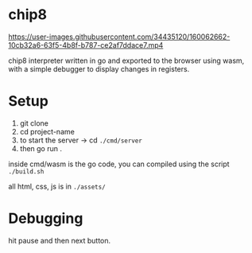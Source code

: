 # chip8


https://user-images.githubusercontent.com/34435120/160062662-10cb32a6-63f5-4b8f-b787-ce2af7ddace7.mp4



chip8 interpreter written in go and exported to the browser using wasm, with a simple debugger to display changes in registers.

# Setup
 1. git clone 
 2. cd project-name
 4. to start the server -> cd `./cmd/server`
 5. then go run .
 
 inside cmd/wasm is the go code, you can compiled using the script `./build.sh`
 
 all html, css, js is in `./assets/`
 
 # Debugging
 hit pause and then next button.
